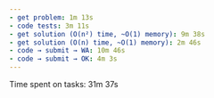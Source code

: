 ```yaml
---
- get problem: 1m 13s
- code tests: 3m 11s
- get solution (O(n²) time, ~O(1) memory): 9m 38s
- get solution (O(n) time, ~O(1) memory): 2m 46s
- code → submit → WA: 10m 46s
- code → submit → OK: 4m 3s
---
```

Time spent on tasks: 31m 37s
